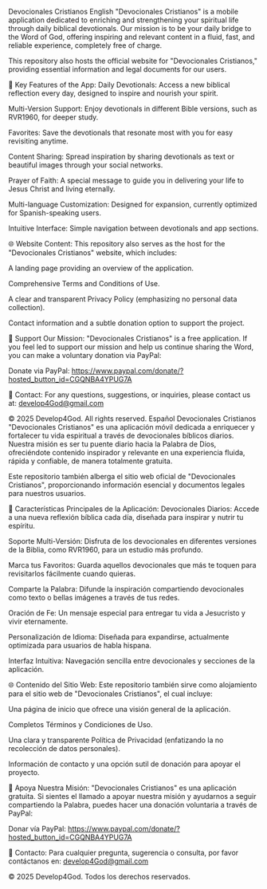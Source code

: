 Devocionales Cristianos
English
"Devocionales Cristianos" is a mobile application dedicated to enriching and strengthening your spiritual life through daily biblical devotionals. Our mission is to be your daily bridge to the Word of God, offering inspiring and relevant content in a fluid, fast, and reliable experience, completely free of charge.

This repository also hosts the official website for "Devocionales Cristianos," providing essential information and legal documents for our users.

🚀 Key Features of the App:
Daily Devotionals: Access a new biblical reflection every day, designed to inspire and nourish your spirit.

Multi-Version Support: Enjoy devotionals in different Bible versions, such as RVR1960, for deeper study.

Favorites: Save the devotionals that resonate most with you for easy revisiting anytime.

Content Sharing: Spread inspiration by sharing devotionals as text or beautiful images through your social networks.

Prayer of Faith: A special message to guide you in delivering your life to Jesus Christ and living eternally.

Multi-language Customization: Designed for expansion, currently optimized for Spanish-speaking users.

Intuitive Interface: Simple navigation between devotionals and app sections.

🌐 Website Content:
This repository also serves as the host for the "Devocionales Cristianos" website, which includes:

A landing page providing an overview of the application.

Comprehensive Terms and Conditions of Use.

A clear and transparent Privacy Policy (emphasizing no personal data collection).

Contact information and a subtle donation option to support the project.

🙏 Support Our Mission:
"Devocionales Cristianos" is a free application. If you feel led to support our mission and help us continue sharing the Word, you can make a voluntary donation via PayPal:

Donate via PayPal: https://www.paypal.com/donate/?hosted_button_id=CGQNBA4YPUG7A

📧 Contact:
For any questions, suggestions, or inquiries, please contact us at:
develop4God@gmail.com

© 2025 Develop4God. All rights reserved.
Español
Devocionales Cristianos
"Devocionales Cristianos" es una aplicación móvil dedicada a enriquecer y fortalecer tu vida espiritual a través de devocionales bíblicos diarios. Nuestra misión es ser tu puente diario hacia la Palabra de Dios, ofreciéndote contenido inspirador y relevante en una experiencia fluida, rápida y confiable, de manera totalmente gratuita.

Este repositorio también alberga el sitio web oficial de "Devocionales Cristianos", proporcionando información esencial y documentos legales para nuestros usuarios.

🚀 Características Principales de la Aplicación:
Devocionales Diarios: Accede a una nueva reflexión bíblica cada día, diseñada para inspirar y nutrir tu espíritu.

Soporte Multi-Versión: Disfruta de los devocionales en diferentes versiones de la Biblia, como RVR1960, para un estudio más profundo.

Marca tus Favoritos: Guarda aquellos devocionales que más te toquen para revisitarlos fácilmente cuando quieras.

Comparte la Palabra: Difunde la inspiración compartiendo devocionales como texto o bellas imágenes a través de tus redes.

Oración de Fe: Un mensaje especial para entregar tu vida a Jesucristo y vivir eternamente.

Personalización de Idioma: Diseñada para expandirse, actualmente optimizada para usuarios de habla hispana.

Interfaz Intuitiva: Navegación sencilla entre devocionales y secciones de la aplicación.

🌐 Contenido del Sitio Web:
Este repositorio también sirve como alojamiento para el sitio web de "Devocionales Cristianos", el cual incluye:

Una página de inicio que ofrece una visión general de la aplicación.

Completos Términos y Condiciones de Uso.

Una clara y transparente Política de Privacidad (enfatizando la no recolección de datos personales).

Información de contacto y una opción sutil de donación para apoyar el proyecto.

🙏 Apoya Nuestra Misión:
"Devocionales Cristianos" es una aplicación gratuita. Si sientes el llamado a apoyar nuestra misión y ayudarnos a seguir compartiendo la Palabra, puedes hacer una donación voluntaria a través de PayPal:

Donar vía PayPal: https://www.paypal.com/donate/?hosted_button_id=CGQNBA4YPUG7A

📧 Contacto:
Para cualquier pregunta, sugerencia o consulta, por favor contáctanos en:
develop4God@gmail.com

© 2025 Develop4God. Todos los derechos reservados.
